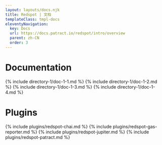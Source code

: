 ```yaml
---
layout: layouts/docs.njk
title: Redspot | 文档
templateClass: tmpl-docs
eleventyNavigation:
  key: Docs
  url: https://docs.patract.io/redspot/intro/overview
  parent: zh-CN
  order: 3
---
```


# Documentation

{% include directory-1/doc-1-1.md %}
{% include directory-1/doc-1-2.md %}
{% include directory-1/doc-1-3.md %}
{% include directory-1/doc-1-4.md %}

# Plugins

{% include plugins/redspot-chai.md %}
{% include plugins/redspot-gas-reporter.md %}
{% include plugins/redspot-jupiter.md %}
{% include plugins/redspot-patract.md %}

